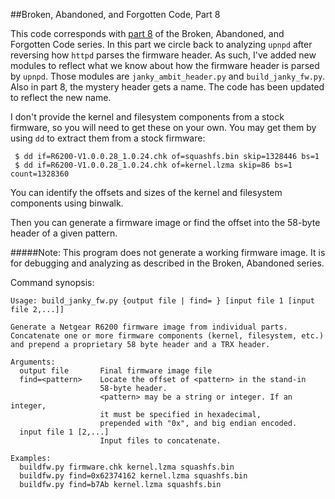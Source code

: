##Broken, Abandoned, and Forgotten Code, Part 8

This code corresponds with [part 8](http://shadow-file.blogspot.com/2015/06/abandoned-part-08.html) of the Broken, Abandoned, and Forgotten Code series. In this part we circle back to analyzing ``upnpd`` after reversing how ``httpd`` parses the firmware header. As such, I've added new modules to reflect what we know about how the firmware header is parsed by ``upnpd``. Those modules are ``janky_ambit_header.py`` and ``build_janky_fw.py``. Also in part 8, the mystery header gets a name. The code has been updated to reflect the new name.

I don't provide the kernel and filesystem components from a stock firmware, so you will need to get these on your own. You may get them by using `dd` to extract them from a stock firmware:

     $ dd if=R6200-V1.0.0.28_1.0.24.chk of=squashfs.bin skip=1328446 bs=1
     $ dd if=R6200-V1.0.0.28_1.0.24.chk of=kernel.lzma skip=86 bs=1 count=1328360

You can identify the offsets and sizes of the kernel and filesystem components using binwalk.

Then you can generate a firmware image or find the offset into the 58-byte header of a given pattern.

#####Note: This program does not generate a working firmware image. It is for debugging and analyzing as described in the Broken, Abandoned series.

Command synopsis:

    Usage: build_janky_fw.py {output file | find= } [input file 1 [input file 2,...]]

    Generate a Netgear R6200 firmware image from individual parts.
    Concatenate one or more firmware components (kernel, filesystem, etc.)
    and prepend a proprietary 58 byte header and a TRX header.

    Arguments:
      output file   	Final firmware image file
      find=<pattern>	Locate the offset of <pattern> in the stand-in
                    	58-byte header.
                    	<pattern> may be a string or integer. If an integer,
                    	it must be specified in hexadecimal,
                    	prepended with "0x", and big endian encoded.
      input file 1 [2,...]
                    	Input files to concatenate.

    Examples:
      buildfw.py firmware.chk kernel.lzma squashfs.bin
      buildfw.py find=0x62374162 kernel.lzma squashfs.bin
      buildfw.py find=b7Ab kernel.lzma squashfs.bin

